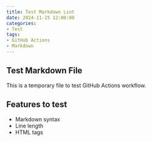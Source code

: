 ```yaml
---
title: Test Markdown Lint
date: 2024-11-15 12:00:00
categories:
- Test
tags:
- GitHub Actions
- Markdown
---
```


## Test Markdown File

This is a temporary file to test GitHub Actions workflow.

## Features to test

* Markdown syntax
* Line length
* HTML tags
